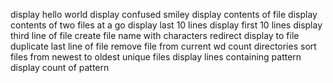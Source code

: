 display hello world
display confused smiley
display contents of file
display contents of two files at a go
display last 10 lines
display first 10 lines
display third line of file 
create file name with characters
redirect display to file
duplicate last line of file
remove file from current wd
count directories
sort files from newest to oldest
unique files
display lines containing pattern
display count of pattern
